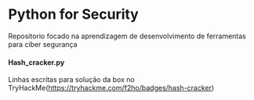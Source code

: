 # Python for Security
Repositorio focado na aprendizagem de desenvolvimento de ferramentas para ciber segurança

#### Hash_cracker.py
Linhas escritas para solução da box no TryHackMe(https://tryhackme.com/f2ho/badges/hash-cracker)
